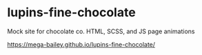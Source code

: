 # lupins-fine-chocolate

Mock site for chocolate co.
HTML, SCSS, and JS page animations

https://mega-bailey.github.io/lupins-fine-chocolate/
